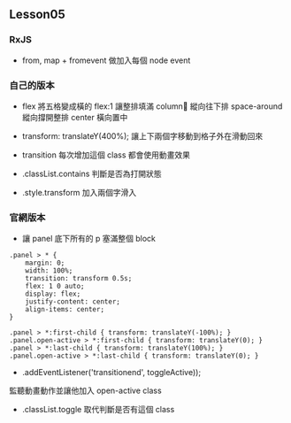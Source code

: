 ## Lesson05

### RxJS

-   from, map + fromevent
    做加入每個 node event

### 自己的版本

-   flex
    將五格變成橫的
    flex:1 讓整排填滿
    column 縱向往下排
    space-around 縱向撐開整排
    center 橫向置中

-   transform: translateY(400%);
    讓上下兩個字移動到格子外在滑動回來

-   transition
    每次增加這個 class 都會使用動畫效果

-   .classList.contains
    判斷是否為打開狀態

-   .style.transform
    加入兩個字滑入

### 官網版本

-   讓 panel 底下所有的 p 塞滿整個 block

```
.panel > * {
    margin: 0;
    width: 100%;
    transition: transform 0.5s;
    flex: 1 0 auto;
    display: flex;
    justify-content: center;
    align-items: center;
}

.panel > *:first-child { transform: translateY(-100%); }
.panel.open-active > *:first-child { transform: translateY(0); }
.panel > *:last-child { transform: translateY(100%); }
.panel.open-active > *:last-child { transform: translateY(0); }
```

-   .addEventListener('transitionend', toggleActive));

監聽動畫動作並讓他加入 open-active class

-   .classList.toggle
    取代判斷是否有這個 class
